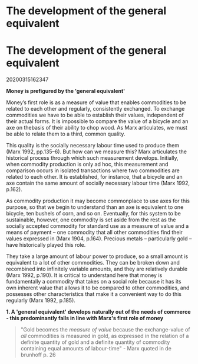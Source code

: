 The development of the general equivalent
========================================



# The development of the general equivalent
20200315162347


**Money is prefigured by the 'general equivalent'**

Money’s first role is as a measure of value that enables commodities to be related to each other and regularly, consistently exchanged. To exchange commodities we have to be able to establish their values, independent of their actual forms. It is impossible to compare the value of a bicycle and an axe on thebasis of their ability to chop wood. As Marx articulates, we must be able to relate them to a third, common quality. 

This quality is the socially necessary labour time used to produce them (Marx 1992, pp.135–6). But how can we measure this? Marx articulates the historical process through which such measurement develops. Initially, when commodity production is only ad hoc, this measurement and comparison occurs in isolated transactions where two commodities are related to each other. It is established, for instance, that a bicycle and an axe contain the same amount of socially necessary labour time (Marx 1992, p.162).

As commodity production it may become commonplace to use axes for this purpose, so that we begin to understand than an axe is equivalent to one bicycle, ten bushels of corn, and so on. Eventually, for this system to be sustainable, however, one commodity is set aside from the rest as the socially accepted commodity for standard use as a measure of value and a means of payment – one commodity that all other commodities find their values expressed in (Marx 1904, p.164). Precious metals – particularly gold – have historically played this role.

They take a large amount of labour power to produce, so a small amount is equivalent to a lot of other commodities. They can be broken down and recombined into infinitely variable amounts, and they are relatively durable (Marx 1992, p.190). It is critical to understand here that money is fundamentally a commodity that takes on a social role because it has its own inherent value that allows it to be compared to other commodities, and possesses other characteristics that make it a convenient way to do this regularly (Marx 1992, p.185).

**1. A 'general equivalent' develops naturally out of the needs of commerce - this predominantly falls in line with Marx's first role of money**


> "Gold becomes the *measure of value* because the exchange-value of *all* commodities is measured in gold, as expressed in the relation of a definite quantity of gold and a definite quantity of commodity containing equal amounts of labour-time" - Marx quoted in de brunhoff p. 26